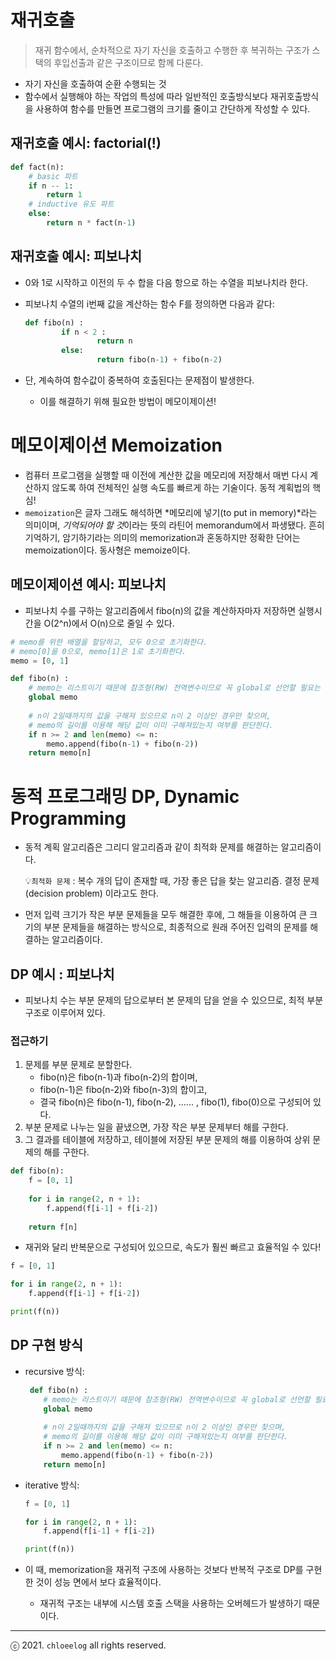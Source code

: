 # 재귀호출

> 재귀 함수에서, 순차적으로 자기 자신을 호출하고 수행한 후 복귀하는 구조가 스택의 후입선출과 같은 구조이므로 함께 다룬다.

- 자기 자신을 호출하여 순환 수행되는 것
- 함수에서 실행해야 하는 작업의 특성에 따라 일반적인 호출방식보다 재귀호출방식을 사용하여 함수를 만들면 프로그램의 크기를 줄이고 간단하게 작성할 수 있다.

## 재귀호출 예시: factorial(!)

```python
def fact(n):
    # basic 파트
    if n -- 1:
        return 1
    # inductive 유도 파트
    else:
        return n * fact(n-1)
```

## 재귀호출 예시: 피보나치

- 0와 1로 시작하고 이전의 두 수 합을 다음 항으로 하는 수열을 피보나치라 한다.
- 피보나치 수열의 i번째 값을 계산하는 함수 F를 정의하면 다음과 같다:

    ```python
    def fibo(n) :
    		if n < 2 : 
    				return n
    		else: 
    				return fibo(n-1) + fibo(n-2)
    ```

- 단, 계속하여 함수값이 중복하여 호출된다는 문제점이 발생한다.
    - 이를 해결하기 위해 필요한 방법이 메모이제이션!

# 메모이제이션 Memoization

- 컴퓨터 프로그램을 실행할 때 이전에 계산한 값을 메모리에 저장해서 매번 다시 계산하지 않도록 하여 전체적인 실행 속도를 빠르게 하는 기술이다. 동적 계획법의 핵심!
- `memoization`은 글자 그래도 해석하면 *메모리에 넣기(to put in memory)*라는 의미이며, *기억되어야 할 것*이라는 뜻의 라틴어 memorandum에서 파생됐다. 흔히 기억하기, 암기하기라는 의미의 memorization과 혼동하지만 정확한 단어는 memoization이다. 동사형은 memoize이다.

## 메모이제이션 예시: 피보나치

- 피보나치 수를 구하는 알고리즘에서 fibo(n)의 값을 계산하자마자 저장하면 실행시간을 O(2^n)에서 O(n)으로 줄일 수 있다.

```python
# memo를 위한 배열을 할당하고, 모두 0으로 초기화한다.
# memo[0]을 0으로, memo[1]은 1로 초기화한다.
memo = [0, 1]

def fibo(n) :
    # memo는 리스트이기 때문에 참조형(RW) 전역변수이므로 꼭 global로 선언할 필요는 없다.
    global memo
    
    # n이 2일때까지의 값을 구해져 있으므로 n이 2 이상인 경우만 찾으며,
    # memo의 길이를 이용해 해당 값이 이미 구해져있는지 여부를 판단한다.
    if n >= 2 and len(memo) <= n:
        memo.append(fibo(n-1) + fibo(n-2))
    return memo[n]
```

# 동적 프로그래밍 DP, Dynamic Programming

- 동적 계획 알고리즘은 그리디 알고리즘과 같이 최적화 문제를 해결하는 알고리즘이다.

    💡`최적화 문제` : 복수 개의 답이 존재할 때, 가장 좋은 답을 찾는 알고리즘. 결정 문제(decision problem) 이라고도 한다. 

- 먼저 입력 크기가 작은 부분 문제들을 모두 해결한 후에, 그 해들을 이용하여 큰 크기의 부분 문제들을 해결하는 방식으로, 최종적으로 원래 주어진 입력의 문제를 해결하는 알고리즘이다.

## DP 예시 : 피보나치

- 피보나치 수는 부분 문제의 답으로부터 본 문제의 답을 얻을 수 있으므로, 최적 부분 구조로 이루어져 있다.

### 접근하기

1. 문제를 부분 문제로 분할한다.
    - fibo(n)은 fibo(n-1)과 fibo(n-2)의 합이며,
    - fibo(n-1)은 fibo(n-2)와 fibo(n-3)의 합이고,
    - 결국 fibo(n)은 fibo(n-1), fibo(n-2), ...... , fibo(1), fibo(0)으로 구성되어 있다.
2. 부분 문제로 나누는 일을 끝냈으면, 가장 작은 부분 문제부터 해를 구한다.
3. 그 결과를 테이블에 저장하고, 테이블에 저장된 부분 문제의 해를 이용하여 상위 문제의 해를 구한다.

```python
def fibo(n):
    f = [0, 1]
    
    for i in range(2, n + 1):
        f.append(f[i-1] + f[i-2])
        
    return f[n]
```

- 재귀와 달리 반복문으로 구성되어 있으므로, 속도가 훨씬 빠르고 효율적일 수 있다!

```python
f = [0, 1]

for i in range(2, n + 1):
    f.append(f[i-1] + f[i-2])

print(f(n))
```

## DP 구현 방식

- recursive 방식:

    ```python
     def fibo(n) :
        # memo는 리스트이기 때문에 참조형(RW) 전역변수이므로 꼭 global로 선언할 필요는 없다.
        global memo
        
        # n이 2일때까지의 값을 구해져 있으므로 n이 2 이상인 경우만 찾으며,
        # memo의 길이를 이용해 해당 값이 이미 구해져있는지 여부를 판단한다.
        if n >= 2 and len(memo) <= n:
            memo.append(fibo(n-1) + fibo(n-2))
        return memo[n]
    ```

- iterative 방식:

    ```python
    f = [0, 1]

    for i in range(2, n + 1):
        f.append(f[i-1] + f[i-2])

    print(f(n))
    ```

- 이 때, memorization을 재귀적 구조에 사용하는 것보다 반복적 구조로 DP를 구현한 것이 성능 면에서 보다 효율적이다.
    - 재귀적 구조는 내부에 시스템 호출 스택을 사용하는 오버헤드가 발생하기 때문이다.

--------

ⓒ 2021. `chloeelog` all rights reserved.
